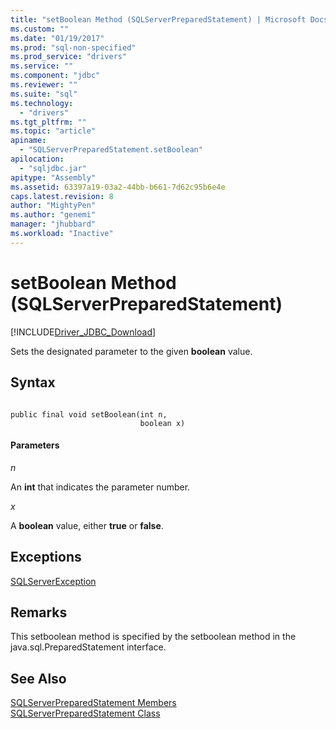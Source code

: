 ```yaml
---
title: "setBoolean Method (SQLServerPreparedStatement) | Microsoft Docs"
ms.custom: ""
ms.date: "01/19/2017"
ms.prod: "sql-non-specified"
ms.prod_service: "drivers"
ms.service: ""
ms.component: "jdbc"
ms.reviewer: ""
ms.suite: "sql"
ms.technology: 
  - "drivers"
ms.tgt_pltfrm: ""
ms.topic: "article"
apiname: 
  - "SQLServerPreparedStatement.setBoolean"
apilocation: 
  - "sqljdbc.jar"
apitype: "Assembly"
ms.assetid: 63397a19-03a2-44bb-b661-7d62c95b6e4e
caps.latest.revision: 8
author: "MightyPen"
ms.author: "genemi"
manager: "jhubbard"
ms.workload: "Inactive"
---
```

# setBoolean Method (SQLServerPreparedStatement)
[!INCLUDE[Driver_JDBC_Download](../../../includes/driver_jdbc_download.md)]

  Sets the designated parameter to the given **boolean** value.  
  
## Syntax  
  
```  
  
public final void setBoolean(int n,  
                             boolean x)  
```  
  
#### Parameters  
 *n*  
  
 An **int** that indicates the parameter number.  
  
 *x*  
  
 A **boolean** value, either **true** or **false**.  
  
## Exceptions  
 [SQLServerException](../../../connect/jdbc/reference/sqlserverexception-class.md)  
  
## Remarks  
 This setboolean method is specified by the setboolean method in the java.sql.PreparedStatement interface.  
  
## See Also  
 [SQLServerPreparedStatement Members](../../../connect/jdbc/reference/sqlserverpreparedstatement-members.md)   
 [SQLServerPreparedStatement Class](../../../connect/jdbc/reference/sqlserverpreparedstatement-class.md)  
  
  
